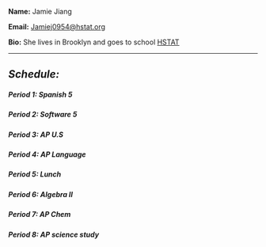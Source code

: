 **Name:** Jamie Jiang


**Email:** Jamiej0954@hstat.org


**Bio:** She lives in Brooklyn and goes to school [HSTAT](http://www.hstat.org/)

----------

## _Schedule:_

##### Period 1: Spanish 5

##### Period 2: Software 5

##### Period 3: AP U.S

##### Period 4: AP Language

##### Period 5: Lunch

##### Period 6: Algebra II

##### Period 7: AP Chem

##### Period 8: AP science study